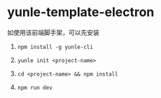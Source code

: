 # yunle-template-electron

如使用该前端脚手架，可以先安装

1. `npm install -g yunle-cli`

2. `yunle init <project-name>`

3. `cd <project-name> && npm install`

4. `npm run dev`
